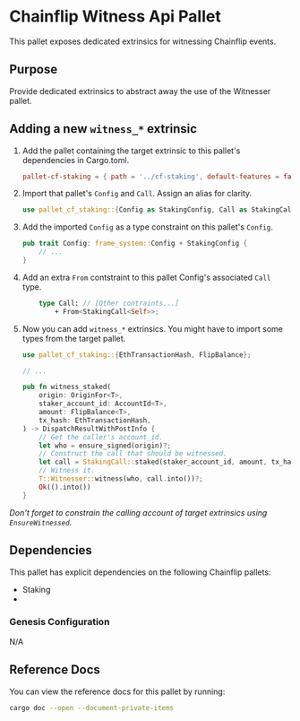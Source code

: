 # Chainflip Witness Api Pallet

This pallet exposes dedicated extrinsics for witnessing Chainflip events.

## Purpose

Provide dedicated extrinsics to abstract away the use of the Witnesser pallet.

## Adding a new `witness_*` extrinsic

1. Add the pallet containing the target extrinsic to this pallet's dependencies in Cargo.toml.

    ```toml
    pallet-cf-staking = { path = '../cf-staking', default-features = false }
    ```

1. Import that pallet's `Config` and `Call`. Assign an alias for clarity.

    ```rust
    use pallet_cf_staking::{Config as StakingConfig, Call as StakingCall};
    ```

1. Add the imported `Config` as a type constraint on this pallet's `Config`.

    ```rust
    pub trait Config: frame_system::Config + StakingConfig {
        // ...
    }
    ```

1. Add an extra `From` contstraint to this pallet Config's associated `Call` type.

    ```rust
        type Call: // [Other contraints...]
            + From<StakingCall<Self>>;
    ```

1. Now you can add `witness_*` extrinsics. You might have to import some types from the target pallet.

    ```rust
    use pallet_cf_staking::{EthTransactionHash, FlipBalance};
    
    // ...

    pub fn witness_staked(
        origin: OriginFor<T>,
        staker_account_id: AccountId<T>,
        amount: FlipBalance<T>,
        tx_hash: EthTransactionHash,
    ) -> DispatchResultWithPostInfo {
        // Get the caller's account_id.
        let who = ensure_signed(origin)?;
        // Construct the call that should be witnessed.
        let call = StakingCall::staked(staker_account_id, amount, tx_hash);
        // Witness it.
        T::Witnesser::witness(who, call.into())?;
        Ok(().into())
    }
    ```

*Don't forget to constrain the calling account of target extrinsics using `EnsureWitnessed`.*

## Dependencies

This pallet has explicit dependencies on the following Chainflip pallets:

- Staking
- 

### Genesis Configuration

N/A

## Reference Docs

You can view the reference docs for this pallet by running:

```sh
cargo doc --open --document-private-items
```
